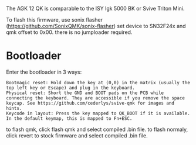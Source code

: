 The AGK 12 QK is comparable to the ISY Igk 5000 BK or Svive Triton Mini.

To flash this firmware, use sonix flasher (https://github.com/SonixQMK/sonix-flasher) set device to SN32F24x and qmk offset to 0x00. there is no jumploader required.


# Bootloader

Enter the bootloader in 3 ways:

    Bootmagic reset: Hold down the key at (0,0) in the matrix (usually the top left key or Escape) and plug in the keyboard.
    Physical reset: Short the GND and BOOT pads on the PCB while connecting the keyboard. They are accessible if you remove the space keycap. See https://github.com/cederlys/svive-qmk for images and hints.
    Keycode in layout: Press the key mapped to QK_BOOT if it is available. In the default keymap, this is mapped to Fn+ESC.



to flash qmk, click flash qmk and select compiled .bin file. to flash normaly, click revert to stock firmware and select compiled .bin file.
